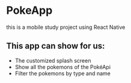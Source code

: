 # PokeApp

this is a mobile study project using React Native


## This app can show for us:

- The customized splash screen
- Show all the pokemons of the PokéApi
- Filter the pokemons by type and name